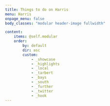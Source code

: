 ```yaml
---
title: Things to do on Harris
menu: Harris
onpage_menu: false
body_classes: "modular header-image fullwidth"

content:
    items: @self.modular
    order:
        by: default
        dir: asc
        custom:
            - _showcase
            - _highlights
            - _local
            - _tarbert
            - _bays
            - _south
            - _further
            - _twitter
            - _hook
---
```


